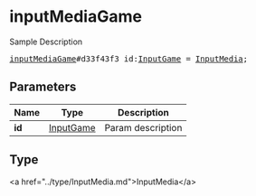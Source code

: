 # inputMediaGame

Sample Description

<pre>
<a href="../constructor/inputMediaGame.md">inputMediaGame</a>#d33f43f3 id:<a href="../type/InputGame.md">InputGame</a> = <a href="../type/InputMedia.md">InputMedia</a>;
</pre>

## Parameters

| Name | Type | Description |
|------|:----:|-------------|
| **id** | <a href="../type/InputGame.md">InputGame</a> | Param description |

## Type

&lt;a href=&#34;../type/InputMedia.md&#34;&gt;InputMedia&lt;/a&gt;
